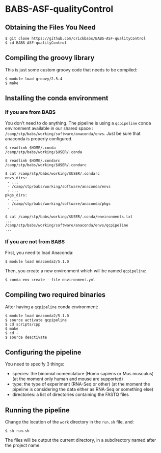 # BABS-ASF-qualityControl

## Obtaining the Files You Need

	$ git clone https://github.com/crickbabs/BABS-ASF-qualityControl
	$ cd BABS-ASF-qualityControl

## Compiling the groovy library

This is just some custom groovy code that needs to be compiled:

	$ module load groovy/2.5.4
	$ make

## Installing the conda environment

### If you are from BABS

You don't need to do anything. The pipeline is using a `qcpipeline` conda  environment available in our shared space : `/camp/stp/babs/working/software/anaconda/envs`. Just be sure that anaconda is properly configured.

	$ readlink $HOME/.conda
	/camp/stp/babs/working/$USER/.conda

	$ readlink $HOME/.condarc
	/camp/stp/babs/working/$USER/.condarc

	$ cat /camp/stp/babs/working/$USER/.condarc
	envs_dirs:
	 - ...
	 - /camp/stp/babs/working/software/anaconda/envs
	 - ...
	pkgs_dirs:
	 - ...
	 - /camp/stp/babs/working/software/anaconda/pkgs
	 - ...

	$ cat /camp/stp/babs/working/$USER/.conda/environments.txt
	...
	/camp/stp/babs/working/software/anaconda/envs/qcpipeline
	...

### If you are not from BABS

First, you need to load Anaconda:

	$ module load Anaconda2/5.1.0

Then, you create a new environment which will be named `qcpipeline`:

	$ conda env create --file environment.yml

## Compiling two required binaries

After having a `qcpipeline` conda environment:
	
	$ module load Anaconda2/5.1.0
	$ source activate qcpipeline
	$ cd scripts/cpp
	$ make
	$ cd -
	$ source deactivate

## Configuring the pipeline

You need to specify 3 things:
 - species: the binomial nomenclature (Homo sapiens or Mus musculus) (at the moment only human and mouse are supported)
 - type: the type of experiment (RNA-Seq or other) (at the moment the pipeline is considering the data either as RNA-Seq or something else)
 - directories: a list of directories containing the FASTQ files

## Running the pipeline

Change the location of the `work` directory in the `run.sh` file, and:
	
	$ sh run.sh

The files will be output the current directory, in a subdirectory named after the project name.

